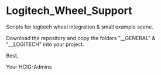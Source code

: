 # Logitech_Wheel_Support
Scripts for logitech wheel integration &amp; small example scene.

Download the repository and copy the folders "__GENERAL" & "__LOGITECH" into your project.

Best, 

Your HCIG-Admins
 
